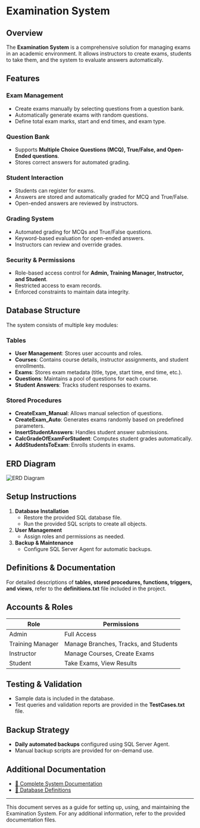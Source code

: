 # Examination System

## Overview
The **Examination System** is a comprehensive solution for managing exams in an academic environment. It allows instructors to create exams, students to take them, and the system to evaluate answers automatically.

## Features
### Exam Management
- Create exams manually by selecting questions from a question bank.
- Automatically generate exams with random questions.
- Define total exam marks, start and end times, and exam type.

### Question Bank
- Supports **Multiple Choice Questions (MCQ), True/False, and Open-Ended questions**.
- Stores correct answers for automated grading.

### Student Interaction
- Students can register for exams.
- Answers are stored and automatically graded for MCQ and True/False.
- Open-ended answers are reviewed by instructors.

### Grading System
- Automated grading for MCQs and True/False questions.
- Keyword-based evaluation for open-ended answers.
- Instructors can review and override grades.

### Security & Permissions
- Role-based access control for **Admin, Training Manager, Instructor, and Student**.
- Restricted access to exam records.
- Enforced constraints to maintain data integrity.

## Database Structure
The system consists of multiple key modules:

### Tables
- **User Management**: Stores user accounts and roles.
- **Courses**: Contains course details, instructor assignments, and student enrollments.
- **Exams**: Stores exam metadata (title, type, start time, end time, etc.).
- **Questions**: Maintains a pool of questions for each course.
- **Student Answers**: Tracks student responses to exams.

### Stored Procedures
- **CreateExam_Manual**: Allows manual selection of questions.
- **CreateExam_Auto**: Generates exams randomly based on predefined parameters.
- **InsertStudentAnswers**: Handles student answer submissions.
- **CalcGradeOfExamForStudent**: Computes student grades automatically.
- **AddStudentsToExam**: Enrolls students in exams.

## ERD Diagram
![ERD Diagram](./path-to-your-image.png)

## Setup Instructions
1. **Database Installation**
   - Restore the provided SQL database file.
   - Run the provided SQL scripts to create all objects.
2. **User Management**
   - Assign roles and permissions as needed.
3. **Backup & Maintenance**
   - Configure SQL Server Agent for automatic backups.

## Definitions & Documentation
For detailed descriptions of **tables, stored procedures, functions, triggers, and views**, refer to the **definitions.txt** file included in the project.

## Accounts & Roles
| Role              | Permissions |
|------------------|-------------|
| Admin           | Full Access |
| Training Manager | Manage Branches, Tracks, and Students |
| Instructor      | Manage Courses, Create Exams |
| Student        | Take Exams, View Results |

## Testing & Validation
- Sample data is included in the database.
- Test queries and validation reports are provided in the **TestCases.txt** file.

## Backup Strategy
- **Daily automated backups** configured using SQL Server Agent.
- Manual backup scripts are provided for on-demand use.

## Additional Documentation
- [📄 Complete System Documentation](https://github.com/qassemshaban7/Examenation-System-/blob/main/Examination%20System%20DocumentationPDF.pdf)
- [📜 Database Definitions](https://github.com/qassemshaban7/Examenation-System-/blob/main/Definitions%20and%20Abbreviations.pdf)


---
This document serves as a guide for setting up, using, and maintaining the Examination System. For any additional information, refer to the provided documentation files.

